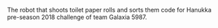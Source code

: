 The robot that shoots toilet paper rolls and sorts them code for Hanukka pre-season 2018 challenge of team Galaxia 5987.
